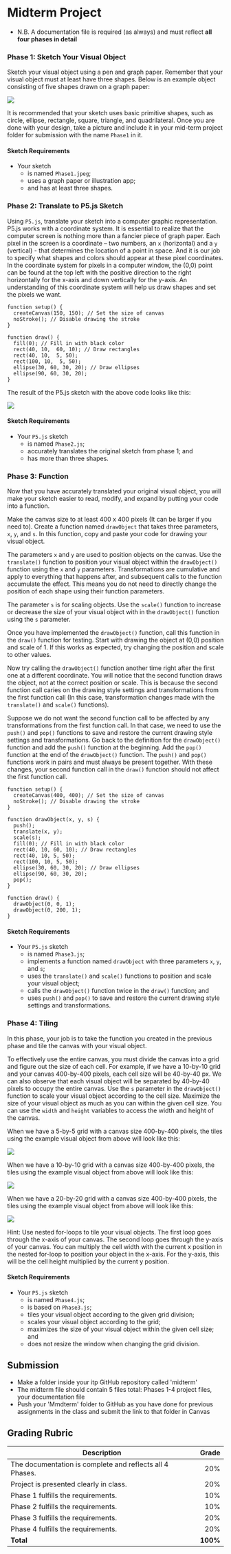 # Midterm Project

- N.B. A documentation file is required (as always) and must reflect **all four phases in detail**

### Phase 1: Sketch Your Visual Object
Sketch your visual object using a pen and graph paper. Remember that your visual object must at least have three shapes. Below is an example object consisting of five shapes drawn on a graph paper:

![](./img/MusicalNote.png)

It is recommended that your sketch uses basic primitive shapes, such as circle, ellipse, rectangle, square, triangle, and quadrilateral. Once you are done with your design, take a picture and include it in your mid-term project folder for submission with the name `Phase1` in it.

#### Sketch Requirements
- Your sketch
	- is named `Phase1.jpeg`;
	- uses a graph paper or illustration app;
	- and has at least three shapes.

### Phase 2: Translate to P5.js Sketch
Using `P5.js`, translate your sketch into a computer graphic representation. P5.js works with a coordinate system. It is essential to realize that the computer screen is nothing more than a fancier piece of graph paper. Each pixel in the screen is a coordinate – two numbers, an `x` (horizontal) and a `y` (vertical) - that determines the location of a point in space. And it is our job to specify what shapes and colors should appear at these pixel coordinates. In the coordinate system for pixels in a computer window, the (0,0) point can be found at the top left with the positive direction to the right horizontally for the x-axis and down vertically for the y-axis. An understanding of this coordinate system will help us draw shapes and set the pixels we want.


```
function setup() {
  createCanvas(150, 150); // Set the size of canvas
  noStroke(); // Disable drawing the stroke
}

function draw() {
  fill(0); // Fill in with black color
  rect(40, 10,  60, 10); // Draw rectangles
  rect(40, 10,  5, 50);
  rect(100, 10,  5, 50);
  ellipse(30, 60, 30, 20); // Draw ellipses
  ellipse(90, 60, 30, 20);
}

```
The result of the P5.js sketch with the above code looks like this:

![](./img/MusicalNoteProcessing.png)

#### Sketch Requirements
- Your `P5.js` sketch
	- is named `Phase2.js`;
	- accurately translates the original sketch from phase 1; and
	- has more than three shapes.

### Phase 3: Function
Now that you have accurately translated your original visual object, you will make your sketch easier to read, modify, and expand by putting your code into a function. 

Make the canvas size to at least 400 x 400 pixels (It can be larger if you need to). Create a function named `drawObject` that takes three parameters, `x`, `y`, and `s`. In this function, copy and paste your code for drawing your visual object.

The parameters `x` and `y` are used to position objects on the canvas. Use the `translate()` function to position your visual object within the `drawObject()` function using the `x` and `y` parameters. Transformations are cumulative and apply to everything that happens after, and subsequent calls to the function accumulate the effect. This means you do not need to directly change the position of each shape using their function parameters.

The parameter `s` is for scaling objects. Use the `scale()` function to increase or decrease the size of your visual object with in the `drawObject()` function using the `s` parameter.

Once you have implemented the `drawObject()` function, call this function in the `draw()` function for testing. Start with drawing the object at (0,0) position and scale of 1. If this works as expected, try changing the position and scale to other values.

Now try calling the `drawObject()` function another time right after the first one at a different coordinate. You will notice that the second function draws the object, not at the correct position or scale. This is because the second function call caries on the drawing style settings and transformations from the first function call (In this case, transformation changes made with the `translate()` and `scale()` functions).

Suppose we do not want the second function call to be affected by any transformations from the first function call. In that case, we need to use the `push()` and `pop()` functions to save and restore the current drawing style settings and transformations. Go back to the definition for the `drawObject()` function and add the `push()` function at the beginning. Add the `pop()` function at the end of the `drawObject()` function. The `push()` and `pop()` functions work in pairs and must always be present together. With these changes, your second function call in the `draw()` function should not affect the first function call.

```
function setup() {
  createCanvas(400, 400); // Set the size of canvas
  noStroke(); // Disable drawing the stroke
}

function drawObject(x, y, s) {
  push();
  translate(x, y);
  scale(s);
  fill(0); // Fill in with black color
  rect(40, 10, 60, 10); // Draw rectangles
  rect(40, 10, 5, 50);
  rect(100, 10, 5, 50);
  ellipse(30, 60, 30, 20); // Draw ellipses
  ellipse(90, 60, 30, 20);
  pop();
}

function draw() {
  drawObject(0, 0, 1);
  drawObject(0, 200, 1);
}

```

#### Sketch Requirements
- Your `P5.js` sketch
	- is named `Phase3.js`;
	- implements a function named `drawObject` with three parameters `x`, `y`, and `s`;
	- uses the `translate()` and `scale()` functions to position and scale your visual object;
	- calls the `drawObject()` function twice in the `draw()` function; and
	- uses `push()` and `pop()` to save and restore the current drawing style settings and transformations.


### Phase 4: Tiling
In this phase, your job is to take the function you created in the previous phase and tile the canvas with your visual object. 

To effectively use the entire canvas, you must divide the canvas into a grid and figure out the size of each cell. For example, if we have a 10-by-10 grid and your canvas 400-by-400 pixels, each cell size will be 40-by-40 px. We can also observe that each visual object will be separated by 40-by-40 pixels to occupy the entire canvas. Use the `s` parameter in the `drawObject()` function to scale your visual object according to the cell size. Maximize the size of your visual object as much as you can within the given cell size. You can use the `width` and `height` variables to access the width and height of the canvas.

When we have a 5-by-5 grid with a canvas size 400-by-400 pixels, the tiles using the example visual object from above will look like this:

![](./img/5.png)

When we have a 10-by-10 grid with a canvas size 400-by-400 pixels, the tiles using the example visual object from above will look like this:

![](./img/10.png)

When we have a 20-by-20 grid with a canvas size 400-by-400 pixels, the tiles using the example visual object from above will look like this:

![](./img/20.png)

Hint: Use nested for-loops to tile your visual objects. The first loop goes through the x-axis of your canvas. The second loop goes through the y-axis of your canvas. You can multiply the cell width with the current x position in the nested for-loop to position your object in the x-axis. For the y-axis, this will be the cell height multiplied by the current y position.

#### Sketch Requirements
- Your `P5.js` sketch
	- is named `Phase4.js`;
	- is based on `Phase3.js`;
	- tiles your visual object according to the given grid division;
	- scales your visual object according to the grid;
	- maximizes the size of your visual object within the given cell size; and
	- does not resize the window when changing the grid division.

## Submission
- Make a folder inside your itp GitHub repository called 'midterm'
- The midterm file should contain 5 files total: Phases 1-4 project files, your documentation file
- Push your 'Mmdterm' folder to GitHub as you have done for previous assignments in the class and submit the link to that folder in Canvas

## Grading Rubric

Description|Grade
---|---:|
The documentation is complete and reflects all 4 Phases. | 20%
Project is presented clearly in class. | 20%
Phase 1 fulfills the requirements. | 10%
Phase 2 fulfills the requirements. | 10%
Phase 3 fulfills the requirements. | 20%
Phase 4 fulfills the requirements. | 20%
**Total** | **100%**
